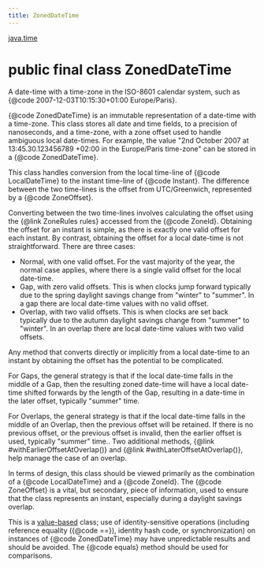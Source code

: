 ```yaml
---
title: ZonedDateTime
---
```


[java.time](../packages/#java.time)

# public final class ZonedDateTime


A date-time with a time-zone in the ISO-8601 calendar system,
 such as {@code 2007-12-03T10:15:30+01:00 Europe/Paris}.
 <p>
 {@code ZonedDateTime} is an immutable representation of a date-time with a time-zone.
 This class stores all date and time fields, to a precision of nanoseconds,
 and a time-zone, with a zone offset used to handle ambiguous local date-times.
 For example, the value
 "2nd October 2007 at 13:45.30.123456789 +02:00 in the Europe/Paris time-zone"
 can be stored in a {@code ZonedDateTime}.
 <p>
 This class handles conversion from the local time-line of {@code LocalDateTime}
 to the instant time-line of {@code Instant}.
 The difference between the two time-lines is the offset from UTC/Greenwich,
 represented by a {@code ZoneOffset}.
 <p>
 Converting between the two time-lines involves calculating the offset using the
 {@link ZoneRules rules} accessed from the {@code ZoneId}.
 Obtaining the offset for an instant is simple, as there is exactly one valid
 offset for each instant. By contrast, obtaining the offset for a local date-time
 is not straightforward. There are three cases:
 <ul>
 <li>Normal, with one valid offset. For the vast majority of the year, the normal
  case applies, where there is a single valid offset for the local date-time.</li>
 <li>Gap, with zero valid offsets. This is when clocks jump forward typically
  due to the spring daylight savings change from "winter" to "summer".
  In a gap there are local date-time values with no valid offset.</li>
 <li>Overlap, with two valid offsets. This is when clocks are set back typically
  due to the autumn daylight savings change from "summer" to "winter".
  In an overlap there are local date-time values with two valid offsets.</li>
 </ul>
 <p>
 Any method that converts directly or implicitly from a local date-time to an
 instant by obtaining the offset has the potential to be complicated.
 <p>
 For Gaps, the general strategy is that if the local date-time falls in the
 middle of a Gap, then the resulting zoned date-time will have a local date-time
 shifted forwards by the length of the Gap, resulting in a date-time in the later
 offset, typically "summer" time.
 <p>
 For Overlaps, the general strategy is that if the local date-time falls in the
 middle of an Overlap, then the previous offset will be retained. If there is no
 previous offset, or the previous offset is invalid, then the earlier offset is
 used, typically "summer" time.. Two additional methods,
 {@link #withEarlierOffsetAtOverlap()} and {@link #withLaterOffsetAtOverlap()},
 help manage the case of an overlap.
 <p>
 In terms of design, this class should be viewed primarily as the combination
 of a {@code LocalDateTime} and a {@code ZoneId}. The {@code ZoneOffset} is
 a vital, but secondary, piece of information, used to ensure that the class
 represents an instant, especially during a daylight savings overlap.

 <p>
 This is a <a href="{@docRoot}/java/lang/doc-files/ValueBased.html">value-based</a>
 class; use of identity-sensitive operations (including reference equality
 ({@code ==}), identity hash code, or synchronization) on instances of
 {@code ZonedDateTime} may have unpredictable results and should be avoided.
 The {@code equals} method should be used for comparisons.